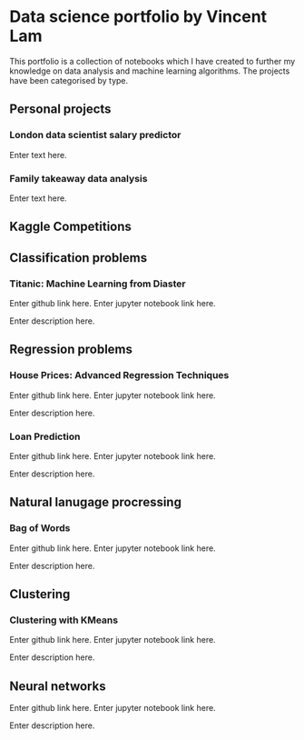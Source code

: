 # Data science portfolio by Vincent Lam
This portfolio is a collection of notebooks which I have created to further my knowledge on data analysis and machine learning algorithms. The projects have been categorised by type.

## Personal projects
### London data scientist salary predictor
Enter text here.

### Family takeaway data analysis
Enter text here.


## Kaggle Competitions

## Classification problems
### Titanic: Machine Learning from Diaster
Enter github link here. Enter jupyter notebook link here.

Enter description here.
 
## Regression problems
### House Prices: Advanced Regression Techniques
Enter github link here. Enter jupyter notebook link here.

Enter description here.

### Loan Prediction
Enter github link here. Enter jupyter notebook link here.

Enter description here.

## Natural lanugage procressing
### Bag of Words
Enter github link here. Enter jupyter notebook link here.

Enter description here.

## Clustering
### Clustering with KMeans
Enter github link here. Enter jupyter notebook link here.

Enter description here.

## Neural networks
Enter github link here. Enter jupyter notebook link here.

Enter description here.

